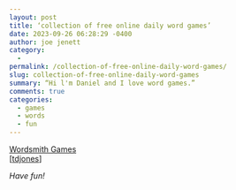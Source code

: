```yaml
---
layout: post
title: ‘collection of free online daily word games’
date: 2023-09-26 06:28:29 -0400
author: joe jenett
category:
  - 
permalink: /collection-of-free-online-daily-word-games/
slug: collection-of-free-online-daily-word-games
summary: “Hi l'm Daniel and I love word games.”
comments: true
categories:
  - games
  - words
  - fun
---
```

<a title="Wordsmith Games" href="https://wordsmithgames.com/">Wordsmith Games</a><br>[<a href="https://pinboard.in/u:tdjones">tdjones</a>]
<p style="font-style:italic;">Have fun!</p>
<a href="https://brid.gy/publish/mastodon"></a>